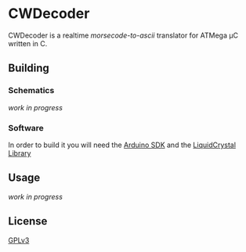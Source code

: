 # CWDecoder

CWDecoder is a realtime _morsecode-to-ascii_ translator
for ATMega µC written in C.

## Building

### Schematics
_work in progress_

### Software
In order to build it you will need the 
[Arduino SDK](https://www.arduino.cc/en/main/software) and the [LiquidCrystal Library](https://www.arduino.cc/en/Reference/LiquidCrystal)

## Usage
_work in progress_

## License
[GPLv3](https://choosealicense.com/licenses/gpl-3.0/)